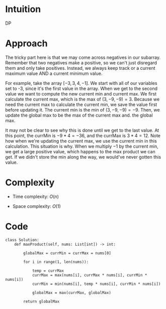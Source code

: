 # Intuition
DP

# Approach
The tricky part here is that we may come across negatives in our subarray. Remember that two negatives make a positive, so we can't just disregard them and only take positives. Instead, we always keep track or a current maximum value AND a current minimum value.

For example, take the array $[-3, 3, 4, -1]$. We start with all of our variables set to -3, since it's the first value in the array. When we get to the second value we want to compute the new current min and current max. We first calculate the current max, which is the max of $(3, -9, -9) = 3$. Because we need the current max to calculate the current min, we save the value first before updating it. The current min is the min of $(3,-9, -9) = -9$. Then, we update the global max to be the max of the current max and. the global max.

It may not be clear to see why this is done until we get to the last value. At this point, the currMin is $-9 * 4 = -36$, and the currMax is $3 * 4 = 12$. Note how when we're updating the current max, we use the current min in this calculation. This situation is why. When we multiply $-1$ by the current min, we get a large positive value, which happens to the max product we can get. If we didn't store the min along the way, we would've never gotten this value.

# Complexity
- Time complexity: $O(n)$
<!-- Add your time complexity here, e.g. $$O(n)$$ -->

- Space complexity: $O(1)$
<!-- Add your space complexity here, e.g. $$O(n)$$ -->

# Code
```python3
class Solution:
    def maxProduct(self, nums: List[int]) -> int:

        globalMax = currMin = currMax = nums[0]

        for i in range(1, len(nums)):

            temp = currMax
            currMax = max(nums[i], currMax * nums[i], currMin * nums[i])
            currMin = min(nums[i], temp * nums[i], currMin * nums[i])

            globalMax = max(currMax, globalMax)

        return globalMax
```
